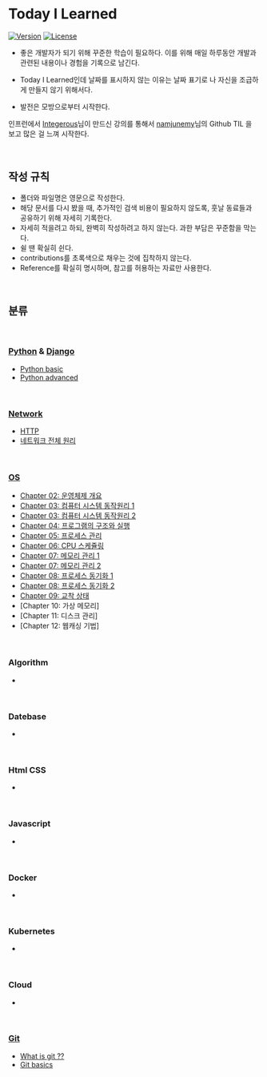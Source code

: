 ﻿# Today I Learned

[![Version](https://img.shields.io/badge/version-2022.02.17-red.svg)](./CHANGELOG) [![License](https://img.shields.io/github/license/mashape/apistatus.svg)](./LICENSE)

- 좋은 개발자가 되기 위해 꾸준한 학습이 필요하다. 이를 위해 매일 하루동안 개발과 관련된 내용이나 경험을 기록으로 남긴다.
- Today I Learned인데 날짜를 표시하지 않는 이유는 날짜 표기로 나 자신을 조급하게 만들지 않기 위해서다.

- 발전은 모방으로부터 시작한다.

인프런에서 [Integerous](https://github.com/namjunemy)님이 만드신 강의를 통해서 [namjunemy](https://github.com/namjunemy)님의 Github TIL 을 보고 많은 걸 느껴 시작한다.

<br>

## 작성 규칙

- 폴더와 파일명은 영문으로 작성한다.
- 해당 문서를 다시 봤을 때, 추가적인 검색 비용이 필요하지 않도록, 훗날 동료들과 공유하기 위해 자세히 기록한다.
- 자세히 적을려고 하되, 완벽히 작성하려고 하지 않는다. 과한 부담은 꾸준함을 막는다.
- 쉴 땐 확실히 쉰다.
- contributions를 초록색으로 채우는 것에 집착하지 않는다.
- Reference를 확실히 명시하며, 참고를 허용하는 자료만 사용한다.

<br>

## 분류

<br>

### [Python](https://github.com/JeHa00/TIL/tree/master/Python) & [Django](https://github.com/JeHa00/TIL/tree/master/Django)

- [Python basic](https://github.com/JeHa00/TIL/tree/master/Python/basic)
- [Python advanced](https://github.com/JeHa00/TIL/tree/master/Python/advanced)

<br>

### [Network](https://github.com/JeHa00/TIL/tree/master/Network)

- [HTTP](https://github.com/JeHa00/TIL/tree/master/Network/HTTP)
- [네트워크 전체 원리](https://github.com/JeHa00/TIL/tree/master/Network/%EB%84%A4%ED%8A%B8%EC%9B%8C%ED%81%AC%20%EC%A0%84%EC%B2%B4%20%EC%9B%90%EB%A6%AC)

<br>

### [OS](<https://github.com/JeHa00/TIL/tree/master/OS%20(Operation%20System)>)

- [Chapter 02: 운영체제 개요](<https://github.com/JeHa00/TIL/blob/master/OS%20(Operation%20System)/Chapter_02_%EC%9A%B4%EC%98%81%EC%B2%B4%EC%A0%9C_%EA%B0%9C%EC%9A%94.md>)
- [Chapter 03: 컴퓨터 시스템 동작원리 1](<https://github.com/JeHa00/TIL/blob/master/OS%20(Operation%20System)/Chapter_03_%EC%BB%B4%ED%93%A8%ED%84%B0_%EC%8B%9C%EC%8A%A4%ED%85%9C_%EB%8F%99%EC%9E%91%EC%9B%90%EB%A6%AC_1.md>)
- [Chapter 03: 컴퓨터 시스템 동작원리 2](<https://github.com/JeHa00/TIL/blob/master/OS%20(Operation%20System)/Chapter_03_%EC%BB%B4%ED%93%A8%ED%84%B0_%EC%8B%9C%EC%8A%A4%ED%85%9C_%EB%8F%99%EC%9E%91%EC%9B%90%EB%A6%AC_2.md>)
- [Chapter 04: 프로그램의 구조와 실행](<https://github.com/JeHa00/TIL/blob/master/OS%20(Operation%20System)/Chapter_04_%ED%94%84%EB%A1%9C%EA%B7%B8%EB%9E%A8%EC%9D%98%EA%B5%AC%EC%A1%B0%EC%99%80%EC%8B%A4%ED%96%89.md>)
- [Chapter 05: 프로세스 관리](<https://github.com/JeHa00/TIL/blob/master/OS%20(Operation%20System)/Chapter_05_%ED%94%84%EB%A1%9C%EC%84%B8%EC%8A%A4_%EA%B4%80%EB%A6%AC.md>)
- [Chapter 06: CPU 스케쥴링](<https://github.com/JeHa00/TIL/blob/master/OS%20(Operation%20System)/Chapter_06_CPU_%EC%8A%A4%EC%BC%80%EC%A5%B4%EB%A7%81.md>)
- [Chapter 07: 메모리 관리 1](<https://github.com/JeHa00/TIL/blob/master/OS%20(Operation%20System)/Chapter_07_%EB%A9%94%EB%AA%A8%EB%A6%AC_%EA%B4%80%EB%A6%AC_1.md>)
- [Chapter 07: 메모리 관리 2](<https://github.com/JeHa00/TIL/blob/master/OS%20(Operation%20System)/Chapter_07_%EB%A9%94%EB%AA%A8%EB%A6%AC_%EA%B4%80%EB%A6%AC_2.md>)
- [Chapter 08: 프로세스 동기화 1](<https://github.com/JeHa00/TIL/blob/master/OS%20(Operation%20System)/Chapter_08_%ED%94%84%EB%A1%9C%EC%84%B8%EC%8A%A4_%EB%8F%99%EA%B8%B0%ED%99%94_1.md>)
- [Chapter 08: 프로세스 동기화 2](<https://github.com/JeHa00/TIL/blob/master/OS%20(Operation%20System)/Chapter_08_%ED%94%84%EB%A1%9C%EC%84%B8%EC%8A%A4_%EB%8F%99%EA%B8%B0%ED%99%94_2.md>)
- [Chapter 09: 교착 상태](<https://github.com/JeHa00/TIL/blob/master/OS%20(Operation%20System)/Chapter_09_%EA%B5%90%EC%B0%A9%EC%83%81%ED%83%9C.md>)
- [Chapter 10: 가상 메모리]
- [Chapter 11: 디스크 관리]
- [Chapter 12: 웹캐싱 기법]

<br>

### Algorithm

-

<br>

### Datebase

-

<br>

### Html CSS

-

<br>

### Javascript

-

<br>

### Docker

-

<br>

### Kubernetes

-

<br>

### Cloud

-

<br>

### [Git](https://github.com/JeHa00/TIL/tree/master/Git)

- [What is git ??](https://github.com/JeHa00/TIL/blob/master/Git/1_WhatIsGit.md)
- [Git basics](https://github.com/JeHa00/TIL/blob/master/Git/2_GitBasics_1.md)

<br>
